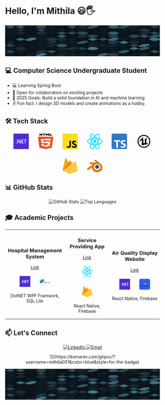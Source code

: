 # Hello, I'm Mithila 😃🖐

<p align="center">
  <img src="background.svg" alt="Banner" style="width: 100%; height: 100px;">
</p>

## 💻 Computer Science Undergraduate Student

- 💻 Learning Spring Boot
- 👯 Open for collaboration on exciting projects
- 🎯 2025 Goals: Build a solid foundation in AI and machine learning
- ✌ Fun fact: I design 3D models and create animations as a hobby.

## 🛠️ Tech Stack

<div align="center" style="display: flex; flex-wrap: wrap; justify-content: center; gap: 30px; margin: 20px 0;">
  <img src="/techStackIcons/dotnet.svg" alt="DotNET" width="50" height="50" />
  <img src="/techStackIcons/html-5.svg" alt="HTML5" width="50" height="50" />
  <img src="/techStackIcons/javascript.svg" alt="JavaScript" width="50" height="50" />
  <img src="/techStackIcons/react.svg" alt="React" width="50" height="50" />
  <img src="/techStackIcons/typescript-icon.svg" alt="TypeScript" width="50" height="50" />
  <img src="/techStackIcons/unreal-engine-svgrepo-com.svg" alt="Unreal Engine" width="50" height="50" />
  <img src="/techStackIcons/firebase.svg" alt="Firebase" width="50" height="50" />
  <img src="/techStackIcons/blender-svgrepo-com.svg" alt="Blender" width="50" height="50" />
</div>

## 📊 GitHub Stats

<p align="center">
  <img height="180em" src="https://github-readme-stats.vercel.app/api?username=mithila001&show_icons=true&theme=radical" alt="GitHub Stats" />
  <img height="180em" src="https://github-readme-stats.vercel.app/api/top-langs/?username=mithila001&layout=compact&theme=radical" alt="Top Languages" />
</p>

## 🎓 Academic Projects

<table align="center">
  <tr>
    <td align="center">
      <h3>Hospital Management System</h3>
      <a href="https://github.com/Mithila001/HMS_2" target="_blank">
        Link
      </a>
      <div align="center" style="display: flex; flex-wrap: wrap; justify-content: center; gap: 30px; margin: 20px">
        <img src="/techStackIcons/dotnet.svg" alt="DotNET" width="35" height="35" />
        <img src="/techStackIcons/sqlLite.svg" alt="DotNET" width="35" height="35" />
      </div>
      <p>DotNET WPF Framwork, SQL Lite</p>
    </td>
    <td align="center">
      <h3>Service Providing App</h3>
      <a href="https://github.com/dananjaya2002/react-native-service-providing-app" target="_blank">
        Link
      </a>
      <div align="center" style="display: flex; flex-wrap: wrap; justify-content: center; gap: 30px; margin: 20px">
        <img src="/techStackIcons/react.svg" alt="DotNET" width="35" height="35" />
        <img src="/techStackIcons/firebase.svg" alt="DotNET" width="35" height="35" />
      </div>
      <p>React Native, Firebase</p>
    </td>
    <td align="center">
      <h3>Air Quality Display Website</h3>
      <a href="https://github.com/Mithila001/Air_Quality_Monitoring_Website" target="_blank">
        Link
      </a>
      <div align="center" style="display: flex; flex-wrap: wrap; justify-content: center; gap: 30px; margin: 20px">
        <img src="/techStackIcons/dotnet.svg" alt="DotNET" width="35" height="35" />
        <img src="/techStackIcons/sqlServer.svg" alt="DotNET" width="35" height="35" />
      </div>
      <p>React Native, Firebase</p>
    </td>
  </tr>
</table>

## 📫 Let's Connect

<p align="center">
  <a href="linkedin.com/in/mithila-dissanyaka-aab93a274">
    <img src="https://img.shields.io/badge/-LinkedIn-0077B5?style=flat-square&logo=Linkedin&logoColor=white" alt="LinkedIn" />
  </a>
  <a href="mailto:mithiladissanayakaofficial@gmail.com">
    <img src="https://img.shields.io/badge/-Email-D14836?style=flat-square&logo=Gmail&logoColor=white" alt="Email" />
  </a>
  
</p>

<p align="center">
  ![](https://komarev.com/ghpvc/?username=mithila001&color=blue&style=for-the-badge)
</p>

<!-- Custom SVG Footer -->
<p align="center">
  <img src="background.svg" alt="Banner" style="width: 100%; height: 100px;"/>
</p>
